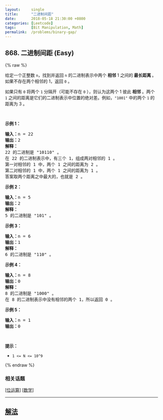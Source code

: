 ```yaml
---
layout:     single
title:      "二进制间距"
date:       2018-05-18 21:30:00 +0800
categories: [Leetcode]
tags:       [Bit Manipulation, Math]
permalink:  /problems/binary-gap/
---
```


## 868. 二进制间距 (Easy)

{% raw %}

<p>给定一个正整数 <code>n</code>，找到并返回 <code>n</code> 的二进制表示中两个 <strong>相邻</strong> 1 之间的<strong> 最长距离 </strong>。如果不存在两个相邻的 1，返回 <code>0</code> 。</p>

<p>如果只有 <code>0</code> 将两个 <code>1</code> 分隔开（可能不存在 <code>0</code> ），则认为这两个 1 彼此 <strong>相邻</strong> 。两个 <code>1</code> 之间的距离是它们的二进制表示中位置的绝对差。例如，<code>"1001"</code> 中的两个 <code>1</code> 的距离为 3 。</p>

<p> </p>

<ul>
</ul>

<p><strong>示例 1：</strong></p>

<pre>
<strong>输入：</strong>n = 22
<strong>输出：</strong>2
<strong>解释：</strong>
22 的二进制是 "10110" 。
在 22 的二进制表示中，有三个 1，组成两对相邻的 1 。
第一对相邻的 1 中，两个 1 之间的距离为 2 。
第二对相邻的 1 中，两个 1 之间的距离为 1 。
答案取两个距离之中最大的，也就是 2 。
</pre>

<p><strong>示例 2：</strong></p>

<pre>
<strong>输入：</strong>n = 5
<strong>输出：</strong>2
<strong>解释：</strong>
5 的二进制是 "101" 。
</pre>

<p><strong>示例 3：</strong></p>

<pre>
<strong>输入：</strong>n = 6
<strong>输出：</strong>1
<strong>解释：</strong>
6 的二进制是 "110" 。
</pre>

<p><strong>示例 4：</strong></p>

<pre>
<strong>输入：</strong>n = 8
<strong>输出：</strong>0
<strong>解释：</strong>
8 的二进制是 "1000" 。
在 8 的二进制表示中没有相邻的两个 1，所以返回 0 。
</pre>

<p><strong>示例 5：</strong></p>

<pre>
<strong>输入：</strong>n = 1
<strong>输出：</strong>0
</pre>

<p> </p>

<p><strong>提示：</strong></p>

<ul>
	<li><code>1 <= N <= 10^9</code></li>
</ul>

{% endraw %}

### 相关话题
  [[位运算](https://github.com/openset/leetcode/tree/master/tag/bit-manipulation/README.md)]
  [[数学](https://github.com/openset/leetcode/tree/master/tag/math/README.md)]

---

## [解法](https://github.com/openset/leetcode/tree/master/problems/binary-gap)
